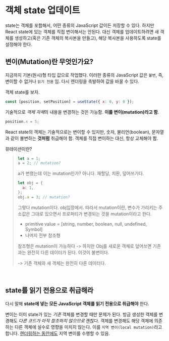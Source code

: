 # 객체 state 업데이트

state는 객체를 포함해서, 어떤 종류의 JavaScript 값이든 저장할 수 있다. 하지만 React state에 있는 객체를 직접 변이해서는 안된다. 대신 객체를 업데이트하려면 새 객체를 생성하고(혹은 기존 객체의 복사본을 만들고), 해당 복사본을 사용하도록 state를 설정해야 한다.

## 변이(Mutation)란 무엇인가요? 

지금까지 기본(원시)형 타입 값으로 작업했다. 이러한 종류의 JavaScript 값은 `불변`, 즉,변이할 수 없거나 `읽기 전용` 임. 다시 렌더링을 촉발하여 값을 바꿀 수 있다.

객체 state를 보자.

```jsx
const [position, setPosition] = useState({ x: 0, y: 0 });
```

기술적으로 *객체 자체*의 내용을 변경하는 것은 가능함. **이를 변이(mutation)라고 함**.

```js
position.x = 5;
```

React state의 객체는 기술적으로는 변이할 수 있지만, 숫자, 불리언(boolean), 문자열과 같이 불변하는 **것처럼** 취급해야 함. 객체를 직접 변이하는 대신, 항상 교체해야 함.

뮤테이션이란?

> ```js
> let a = 1;
> a = 2; // mutation?
> ```
>
> a가 변했는데 이는 mutation인가? 아니다. 재할당, 치환, 덮어쓰기다.
>
> ```js
> let obj = {
>   a: 1,
> };
> obj.a = 3; // mutation?
> ```
>
> 그렇다 mutation이다. obj입장에서. 따라서 mutation이란, 변수가 가리키는 주소값은 그대로 있으면서 프로퍼티가 변경되는 것을 mutation이라고 한다.
>
> - primitive value = [string, number, boolean, null, undefined, Symbol]
> - 나머지 전부 참조형
>
> 참조형은 mutation이 가능하다 -> 하지만 Obj를 새로운 객체로 덮어쓰면 기존과는 완전히 다른 데이터가 된다. 이것이 불변이다.
>
> -> 기존 객체와 새 객체는 완전히 다른 데이터다.

<br/>

## state를 읽기 전용으로 취급해라

다시 말해 **state에 넣는 모든 JavaScript 객체를 읽기 전용으로 취급해야** 한다.

변이는 이미 state가 있는 *기존* 객체를 변경할 때만 문제가 된다. 방금 생성한 객체를 변경해도 *다른 코드가 아직 참조하지 않으므로* 괜찮다. 객체를 변경해도 해당 객체에 의존하는 다른 객체에 실수로 영향을 미치지 않는다. 이를 `지역 변이(local mutation)`라고 합니다. [렌더링하는 동안에도](https://react-ko.dev/learn/keeping-components-pure#local-mutation-your-components-little-secret) 지역 변이를 수행할 수 있음.